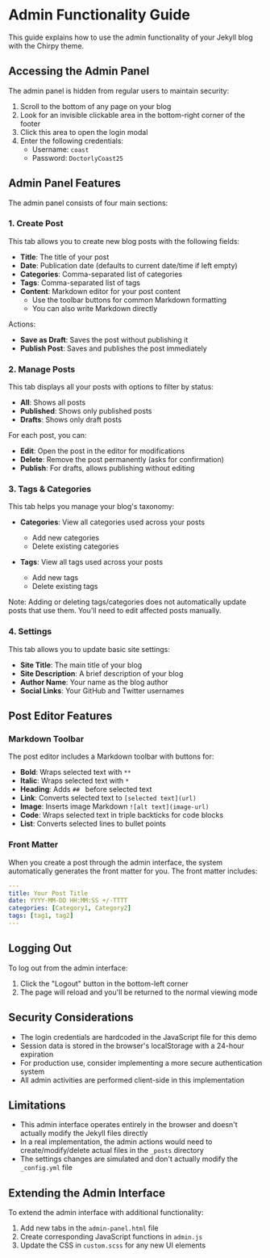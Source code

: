 # Admin Functionality Guide

This guide explains how to use the admin functionality of your Jekyll blog with the Chirpy theme.

## Accessing the Admin Panel

The admin panel is hidden from regular users to maintain security:

1. Scroll to the bottom of any page on your blog
2. Look for an invisible clickable area in the bottom-right corner of the footer
3. Click this area to open the login modal
4. Enter the following credentials:
   - Username: `coast`
   - Password: `DoctorlyCoast25`

## Admin Panel Features

The admin panel consists of four main sections:

### 1. Create Post

This tab allows you to create new blog posts with the following fields:

- **Title**: The title of your post
- **Date**: Publication date (defaults to current date/time if left empty)
- **Categories**: Comma-separated list of categories
- **Tags**: Comma-separated list of tags
- **Content**: Markdown editor for your post content
  - Use the toolbar buttons for common Markdown formatting
  - You can also write Markdown directly

Actions:
- **Save as Draft**: Saves the post without publishing it
- **Publish Post**: Saves and publishes the post immediately

### 2. Manage Posts

This tab displays all your posts with options to filter by status:

- **All**: Shows all posts
- **Published**: Shows only published posts
- **Drafts**: Shows only draft posts

For each post, you can:
- **Edit**: Open the post in the editor for modifications
- **Delete**: Remove the post permanently (asks for confirmation)
- **Publish**: For drafts, allows publishing without editing

### 3. Tags & Categories

This tab helps you manage your blog's taxonomy:

- **Categories**: View all categories used across your posts
  - Add new categories
  - Delete existing categories

- **Tags**: View all tags used across your posts
  - Add new tags
  - Delete existing tags

Note: Adding or deleting tags/categories does not automatically update posts that use them. You'll need to edit affected posts manually.

### 4. Settings

This tab allows you to update basic site settings:

- **Site Title**: The main title of your blog
- **Site Description**: A brief description of your blog
- **Author Name**: Your name as the blog author
- **Social Links**: Your GitHub and Twitter usernames

## Post Editor Features

### Markdown Toolbar

The post editor includes a Markdown toolbar with buttons for:

- **Bold**: Wraps selected text with `**`
- **Italic**: Wraps selected text with `*`
- **Heading**: Adds `## ` before selected text
- **Link**: Converts selected text to `[selected text](url)`
- **Image**: Inserts image Markdown `![alt text](image-url)`
- **Code**: Wraps selected text in triple backticks for code blocks
- **List**: Converts selected lines to bullet points

### Front Matter

When you create a post through the admin interface, the system automatically generates the front matter for you. The front matter includes:

```yaml
---
title: Your Post Title
date: YYYY-MM-DD HH:MM:SS +/-TTTT
categories: [Category1, Category2]
tags: [tag1, tag2]
---
```

## Logging Out

To log out from the admin interface:

1. Click the "Logout" button in the bottom-left corner
2. The page will reload and you'll be returned to the normal viewing mode

## Security Considerations

- The login credentials are hardcoded in the JavaScript file for this demo
- Session data is stored in the browser's localStorage with a 24-hour expiration
- For production use, consider implementing a more secure authentication system
- All admin activities are performed client-side in this implementation

## Limitations

- This admin interface operates entirely in the browser and doesn't actually modify the Jekyll files directly
- In a real implementation, the admin actions would need to create/modify/delete actual files in the `_posts` directory
- The settings changes are simulated and don't actually modify the `_config.yml` file

## Extending the Admin Interface

To extend the admin interface with additional functionality:

1. Add new tabs in the `admin-panel.html` file
2. Create corresponding JavaScript functions in `admin.js`
3. Update the CSS in `custom.scss` for any new UI elements